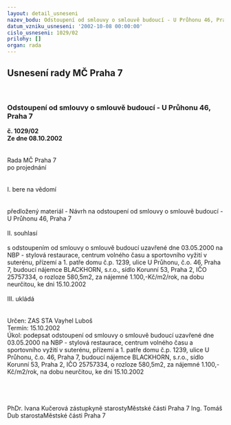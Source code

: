 ```yaml
---
layout: detail_usneseni
nazev_bodu: Odstoupení od smlouvy o smlouvě budoucí - U Průhonu 46, Praha 7
datum_vzniku_usneseni: '2002-10-08 00:00:00'
cislo_usneseni: 1029/02
prilohy: []
organ: rada
---
```

<div id="ucUsn_pList" class="usn">
	<span><h2>Usnesení rady MČ Praha 7 </h2>
<br></span><div class="standBody">
<span><h3>Odstoupení od smlouvy o smlouvě budoucí - U Průhonu 46, Praha 7</h3></span><div class="center">
		<strong>č. 1029/02</strong><br>
	</div>
<div class="center">
		<strong>Ze dne 08.10.2002</strong><br><br>
	</div>
<br>Rada MČ Praha 7<br>po projednání<br><br><br>I.	bere na vědomí<br><br> <br>předložený materiál - Návrh na odstoupení od smlouvy o smlouvě budoucí - U Průhonu 46, Praha 7<br><br>II.	souhlasí <br><br>s odstoupením od smlouvy o smlouvě budoucí uzavřené dne 03.05.2000 na NBP - stylová restaurace, centrum volného času a sportovního vyžití v suterénu, přízemí a 1. patře domu č.p. 1239, ulice U Průhonu, č.o. 46, Praha 7, budoucí nájemce BLACKHORN, s.r.o., sídlo Korunní 53, Praha 2, IČO 25757334, o rozloze 580,5m2, za nájemné 1.100,-Kč/m2/rok, na dobu neurčitou, ke dni 15.10.2002<br><br>III.	ukládá <br><br> <br>Určen:	ZAS STA Vayhel Luboš<br>Termín: 15.10.2002<br>Úkol:	podepsat odstoupení od smlouvy o smlouvě budoucí uzavřené dne 03.05.2000 na NBP - stylová restaurace, centrum volného času a sportovního vyžití v suterénu, přízemí a 1. patře domu č.p. 1239, ulice U Průhonu, č.o. 46, Praha 7, budoucí nájemce BLACKHORN, s.r.o., sídlo Korunní 53, Praha 2, IČO 25757334, o rozloze 580,5m2, za nájemné 1.100,-Kč/m2/rok, na dobu neurčitou, ke dni 15.10.2002<br> <br>  <br> <br>	<br>PhDr. Ivana Kučerová zástupkyně starostyMěstské části Praha 7	Ing. Tomáš Dub starostaMěstské části Praha 7<br>	<br><br>
</div>
</div>